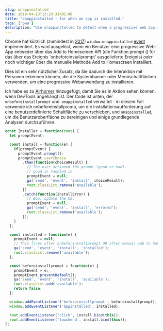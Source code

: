 ```yaml
---
slug: onappinstalled
date: 2018-04-13T13:20:31+01:00
title: "onappinstalled - for when an app is installed."
tags: ['pwa']
description: "Use onappinstalled to detect when a progressive web app is installed."
---
```



Chrome hat kürzlich (zumindest in [2017](https://crbug.com/621393)) `window.onappinstalled` [event](https://developer.mozilla.org/en-US/docs/Web/API/Window/onappinstalled) implementiert. Es wird ausgelöst, wenn ein Benutzer eine progressive Web-App entweder über das Add to Homescreen API (die Funktion prompt () für das über das Ereignis 'onbeforeinstallprompt' ausgelieferte Ereignis) _oder_ noch wichtiger über die manuelle Methode Add to Homescreen installiert.

Dies ist ein sehr nützlicher Zusatz, da Sie dadurch die Interaktion mit Personen erkennen können, die die Systembanner oder Menüschaltflächen verwenden, um eine progressive Webanwendung zu installieren.

Ich habe es zu [Airhorner](https://airhorner.com) hinzugefügt, damit Sie es in Aktion sehen können, wenn DevTools angehängt ist. Der Code ist unten, der `onbeforeinstallprompt` und` onappinstalled` verwaltet - in diesem Fall verwende ich onbeforeinstallpromp, um die Installationsaufforderung auf eine benutzerdefinierte Schaltfläche zu verschieben, und `onappinstalled`, um die Benutzeroberfläche zu bereinigen und einige grundlegende Analysen durchzuführen.


```javascript
const Installer = function(root) {
  let promptEvent;

  const install = function(e) {
    if(promptEvent) {
      promptEvent.prompt();
      promptEvent.userChoice
        .then(function(choiceResult) {
          // The user actioned the prompt (good or bad).
          // good is handled in 
          promptEvent = null;
          ga('send', 'event', 'install', choiceResult);
          root.classList.remove('available');
        })
        .catch(function(installError) {
          // Boo. update the UI.
          promptEvent = null;
          ga('send', 'event', 'install', 'errored');
          root.classList.remove('available');
        });
    }
  };

  const installed = function(e) {
    promptEvent = null;
    // This fires after onbeforinstallprompt OR after manual add to homescreen.
    ga('send', 'event', 'install', 'installed');
    root.classList.remove('available');
  };

  const beforeinstallprompt = function(e) {
    promptEvent = e;
    promptEvent.preventDefault();
    ga('send', 'event', 'install', 'available');
    root.classList.add('available');
    return false;
  };

  window.addEventListener('beforeinstallprompt', beforeinstallprompt);
  window.addEventListener('appinstalled', installed);

  root.addEventListener('click', install.bind(this));
  root.addEventListener('touchend', install.bind(this));
};
```

